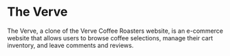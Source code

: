 # The Verve
The Verve, a clone of the Verve Coffee Roasters website, is an e-commerce website that allows users to browse coffee selections, manage their cart inventory, and leave comments and reviews.
